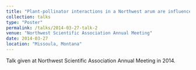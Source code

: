 ```yaml
---
title: "Plant-pollinator interactions in a Northwest arum are influenced by plant traits, not riparian forest management"
collection: talks
type: "Poster"
permalink: /talks/2014-03-27-talk-2
venue: "Northwest Scientific Association Annual Meeting"
date: 2014-03-27
location: "Missoula, Montana"
---
```


Talk given at Northwest Scientific Association Annual Meeting in 2014.
